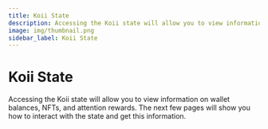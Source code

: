 ```yaml
---
title: Koii State
description: Accessing the Koii state will allow you to view information on wallet balances, NFTs, and attention rewards. The next few pages will show you how to interact with the state and get this information.
image: img/thumbnail.png
sidebar_label: Koii State
---
```


# Koii State

Accessing the Koii state will allow you to view information on wallet balances, NFTs, and attention rewards. The next few pages will show you how to interact with the state and get this information.
